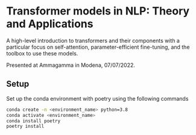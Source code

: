# Transformer models in NLP: Theory and Applications
A high-level introduction to transformers and their components with a particular focus on self-attention, 
parameter-efficient fine-tuning, and the toolbox to use these models.

Presented at Ammagamma in Modena, 07/07/2022.


## Setup
Set up the conda environment with poetry using the following commands

```bash
conda create -n <environment_name> python=3.8
conda activate <environment_name>
conda install poetry
poetry install
```
